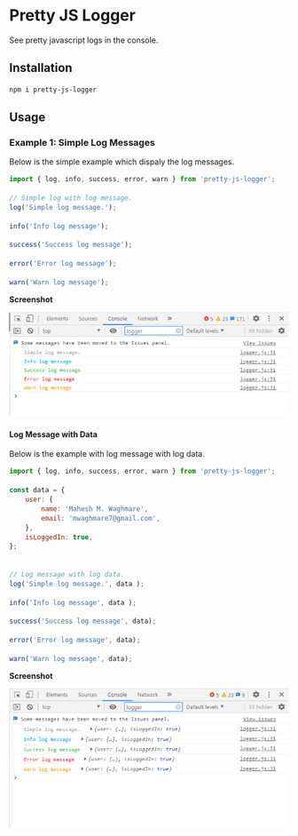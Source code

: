 # Pretty JS Logger

See pretty javascript logs in the console.

## Installation

```sh
npm i pretty-js-logger
```

## Usage

### Example 1: Simple Log Messages

Below is the simple example which dispaly the log messages.

```js
import { log, info, success, error, warn } from 'pretty-js-logger';

// Simple log with log message.
log('Simple log message.');

info('Info log message');

success('Success log message');

error('Error log message');

warn('Warn log message');
```

**Screenshot**

![Simple Log Message](simple-log-mess.png)

#### Log Message with Data

Below is the example with log message with log data.

```js
import { log, info, success, error, warn } from 'pretty-js-logger';

const data = {
	user: {
		name: 'Mahesh M. Waghmare',
		email: 'mwaghmare7@gmail.com',
	},
	isLoggedIn: true,
};


// Log message with log data.
log('Simple log message.', data );

info('Info log message', data );

success('Success log message', data);

error('Error log message', data);

warn('Warn log message', data);
```

**Screenshot**

![Log message with log data](log-message-with-data.png)